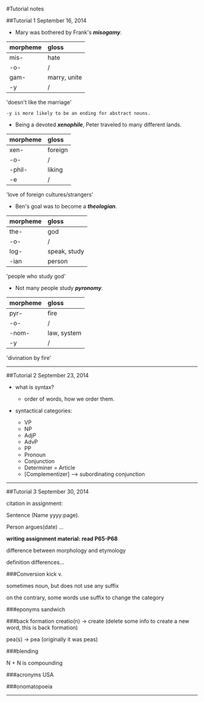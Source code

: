 #Tutorial notes

##Tutorial 1
September 16, 2014

- Mary was bothered by Frank's ***misogamy***.

|morpheme|gloss|
|:-|:-|
|mis-|hate|
|-o-|/|
|gam-|marry, unite|
|-y|/|

'doesn't like the marriage'

	-y is more likely to be an ending for abstract nouns.


- Being a devoted ***xenophile***, Peter traveled to many different lands.

|morpheme|gloss|
|:-|:-|
|xen-|foreign|
|-o-|/|
|-phil-|liking|
|-e|/|

'love of foreign cultures/strangers'

- Ben's goal was to become a ***theologian***.

|morpheme|gloss|
|:-|:-|
|the-|god|
|-o-|/|
|log-|speak, study|
|-ian|person|

'people who study god'


- Not many people study ***pyronomy***.

|morpheme|gloss|
|:-|:-|
|pyr-|fire|
|-o-|/|
|-nom-|law, system|
|-y|/|

'divination by fire'

------
##Tutorial 2
September 23, 2014

- what is syntax?
	- order of words, how we order them.

- syntactical categories:
	- VP
	- NP
	- AdjP
	- AdvP
	- PP
	- Pronoun
	- Conjunction
	- Determiner = Article
	- [Complementizer] --> subordinating conjunction
	
----

##Tutorial 3
September 30, 2014

citation in assignment:

Sentence (Name yyyy:page).

Person argues(date) ...

**writing assignment material: read P65-P68**

difference between morphology and etymology

definition differences...

###Conversion
kick v.

sometimes noun, but does not use any suffix 

on the contrary, some words use suffix to change the category

###eponyms
sandwich

###back formation
creatio(n) -> create (delete some info to create a new word, this is back formation)

pea(s) -> pea (originally it was peas)

###blending

N + N is compounding

###acronyms
USA

###onomatopoeia

-----
